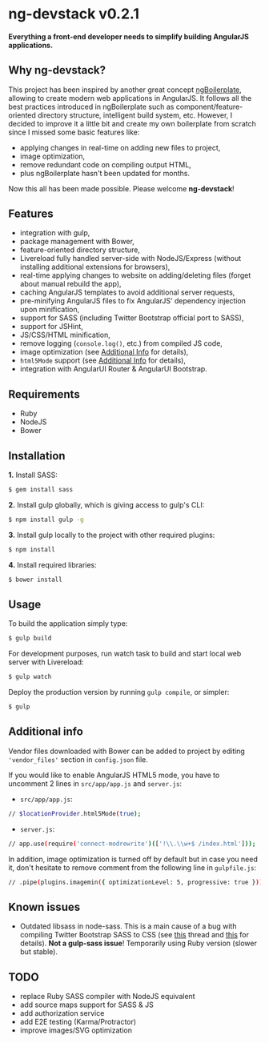 # ng-devstack v0.2.1

#### Everything a front-end developer needs to simplify building AngularJS applications.

## Why ng-devstack?

This project has been inspired by another great concept [ngBoilerplate](http://joshdmiller.github.io/ng-boilerplate/), allowing to create modern web applications in AngularJS. It follows all the best practices introduced in ngBoilerplate such as component/feature-oriented directory structure, intelligent build system, etc. However, I decided to improve it a little bit and create my own boilerplate from scratch since I missed some basic features like:

- applying changes in real-time on adding new files to project,
- image optimization,
- remove redundant code on compiling output HTML,
- plus ngBoilerplate hasn't been updated for months.

Now this all has been made possible. Please welcome **ng-devstack**!

## Features

- integration with gulp,
- package management with Bower,
- feature-oriented directory structure,
- Livereload fully handled server-side with NodeJS/Express (without installing additional extensions for browsers),
- real-time applying changes to website on adding/deleting files (forget about manual rebuild the app),
- caching AngularJS templates to avoid additional server requests,
- pre-minifying AngularJS files to fix AngularJS' dependency injection upon minification,
- support for SASS (including Twitter Bootstrap official port to SASS),
- support for JSHint,
- JS/CSS/HTML minification,
- remove logging (`console.log()`, etc.) from compiled JS code,
- image optimization (see [Additional Info](#additional-info) for details),
- `html5Mode` support (see [Additional Info](#additional-info) for details),
- integration with AngularUI Router & AngularUI Bootstrap.

## Requirements

- Ruby
- NodeJS
- Bower

## Installation

**1.** Install SASS:

```sh
$ gem install sass
```

**2.** Install gulp globally, which is giving access to gulp's CLI:

```sh
$ npm install gulp -g
```

**3.** Install gulp locally to the project with other required plugins:

```sh
$ npm install
```

**4.** Install required libraries:

```sh
$ bower install
```

## Usage

To build the application simply type:

```sh
$ gulp build
```

For development purposes, run watch task to build and start local web server with Livereload:

```sh
$ gulp watch
```

Deploy the production version by running `gulp compile`, or simpler:

```sh
$ gulp
```

## Additional info

Vendor files downloaded with Bower can be added to project by editing `'vendor_files'` section in `config.json` file.

If you would like to enable AngularJS HTML5 mode, you have to uncomment 2 lines in `src/app/app.js` and `server.js`:

- `src/app/app.js`:

>
```sh
// $locationProvider.html5Mode(true);
```

- `server.js`:

>
```sh
// app.use(require('connect-modrewrite')(['!\\.\\w+$ /index.html']));
```

In addition, image optimization is turned off by default but in case you need it, don't hesitate to remove comment from the following line in `gulpfile.js`:

>
```sh
// .pipe(plugins.imagemin({ optimizationLevel: 5, progressive: true }))
```

## Known issues

- Outdated libsass in node-sass. This is a main cause of a bug with compiling Twitter Bootstrap SASS to CSS (see [this](https://github.com/andrew/node-sass/issues/233) thread and [this](https://github.com/dlmanning/gulp-sass/issues/1) for details). **Not a gulp-sass issue**! Temporarily using Ruby version (slower but stable).

## TODO

- replace Ruby SASS compiler with NodeJS equivalent
- add source maps support for SASS & JS
- add authorization service
- add E2E testing (Karma/Protractor)
- improve images/SVG optimization

